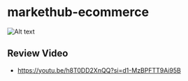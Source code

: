 ﻿# markethub-ecommerce
![Alt text](https://res.cloudinary.com/jonasdev/image/upload/v1712339707/thumbnail_lxgdus.png)


## Review Video
  - https://youtu.be/h8T0DD2XnQQ?si=d1-MzBPFTT9Ai95B

